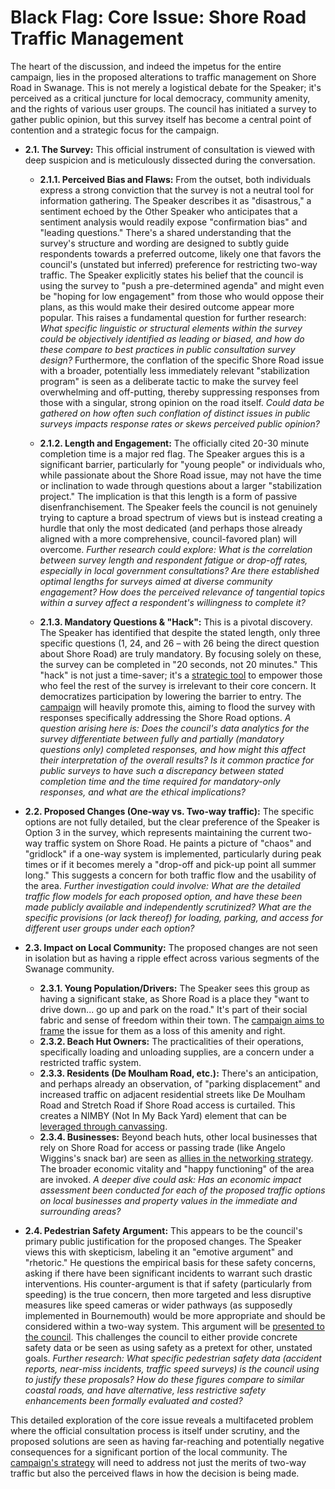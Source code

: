 # Black Flag: Core Issue: Shore Road Traffic Management

The heart of the discussion, and indeed the impetus for the entire campaign, lies in the proposed alterations to traffic management on Shore Road in Swanage. This is not merely a logistical debate for the Speaker; it's perceived as a critical juncture for local democracy, community amenity, and the rights of various user groups. The council has initiated a survey to gather public opinion, but this survey itself has become a central point of contention and a strategic focus for the campaign.

- **2.1. The Survey:** This official instrument of consultation is viewed with deep suspicion and is meticulously dissected during the conversation.

  - **2.1.1. Perceived Bias and Flaws:** From the outset, both individuals express a strong conviction that the survey is not a neutral tool for information gathering. The Speaker describes it as "disastrous," a sentiment echoed by the Other Speaker who anticipates that a sentiment analysis would readily expose "confirmation bias" and "leading questions." There's a shared understanding that the survey's structure and wording are designed to subtly guide respondents towards a preferred outcome, likely one that favors the council's (unstated but inferred) preference for restricting two-way traffic. The Speaker explicitly states his belief that the council is using the survey to "push a pre-determined agenda" and might even be "hoping for low engagement" from those who would oppose their plans, as this would make their desired outcome appear more popular. This raises a fundamental question for further research: *What specific linguistic or structural elements within the survey could be objectively identified as leading or biased, and how do these compare to best practices in public consultation survey design?* Furthermore, the conflation of the specific Shore Road issue with a broader, potentially less immediately relevant "stabilization program" is seen as a deliberate tactic to make the survey feel overwhelming and off-putting, thereby suppressing responses from those with a singular, strong opinion on the road itself. *Could data be gathered on how often such conflation of distinct issues in public surveys impacts response rates or skews perceived public opinion?*

  - **2.1.2. Length and Engagement:** The officially cited 20-30 minute completion time is a major red flag. The Speaker argues this is a significant barrier, particularly for "young people" or individuals who, while passionate about the Shore Road issue, may not have the time or inclination to wade through questions about a larger "stabilization project." The implication is that this length is a form of passive disenfranchisement. The Speaker feels the council is not genuinely trying to capture a broad spectrum of views but is instead creating a hurdle that only the most dedicated (and perhaps those already aligned with a more comprehensive, council-favored plan) will overcome. *Further research could explore: What is the correlation between survey length and respondent fatigue or drop-off rates, especially in local government consultations? Are there established optimal lengths for surveys aimed at diverse community engagement? How does the perceived relevance of tangential topics within a survey affect a respondent's willingness to complete it?*

  - **2.1.3. Mandatory Questions & "Hack":** This is a pivotal discovery. The Speaker has identified that despite the stated length, only three specific questions (1, 24, and 26 – with 26 being the direct question about Shore Road) are truly mandatory. By focusing solely on these, the survey can be completed in "20 seconds, not 20 minutes." This "hack" is not just a time-saver; it's a [strategic tool](../strategy/black-flag--03-tactics-strategy.md#335-key-slogansmessages-discussed) to empower those who feel the rest of the survey is irrelevant to their core concern. It democratizes participation by lowering the barrier to entry. The [campaign](../strategy/black-flag--03-tactics-strategy.md#331-flyers-cheap-simple-scan-me-qr-code) will heavily promote this, aiming to flood the survey with responses specifically addressing the Shore Road options. *A question arising here is: Does the council's data analytics for the survey differentiate between fully and partially (mandatory questions only) completed responses, and how might this affect their interpretation of the overall results? Is it common practice for public surveys to have such a discrepancy between stated completion time and the time required for mandatory-only responses, and what are the ethical implications?*

- **2.2. Proposed Changes (One-way vs. Two-way traffic):** The specific options are not fully detailed, but the clear preference of the Speaker is Option 3 in the survey, which represents maintaining the current two-way traffic system on Shore Road. He paints a picture of "chaos" and "gridlock" if a one-way system is implemented, particularly during peak times or if it becomes merely a "drop-off and pick-up point all summer long." This suggests a concern for both traffic flow and the usability of the area. *Further investigation could involve: What are the detailed traffic flow models for each proposed option, and have these been made publicly available and independently scrutinized? What are the specific provisions (or lack thereof) for loading, parking, and access for different user groups under each option?*

- **2.3. Impact on Local Community:** The proposed changes are not seen in isolation but as having a ripple effect across various segments of the Swanage community.

  - **2.3.1. Young Population/Drivers:** The Speaker sees this group as having a significant stake, as Shore Road is a place they "want to drive down... go up and park on the road." It's part of their social fabric and sense of freedom within their town. The [campaign aims to frame](../strategy/black-flag--03-tactics-strategy.md#321-young-population) the issue for them as a loss of this amenity and right.
  - **2.3.2. Beach Hut Owners:** The practicalities of their operations, specifically loading and unloading supplies, are a concern under a restricted traffic system.
  - **2.3.3. Residents (De Moulham Road, etc.):** There's an anticipation, and perhaps already an observation, of "parking displacement" and increased traffic on adjacent residential streets like De Moulham Road and Stretch Road if Shore Road access is curtailed. This creates a NIMBY (Not In My Back Yard) element that can be [leveraged through canvassing](../strategy/black-flag--07-actionables.md#74-canvas-key-demographics-youth-de-moulham-road-residents).
  - **2.3.4. Businesses:** Beyond beach huts, other local businesses that rely on Shore Road for access or passing trade (like Angelo Wiggins's snack bar) are seen as [allies in the networking strategy](../strategy/black-flag--03-tactics-strategy.md#351-super-spreaders). The broader economic vitality and "happy functioning" of the area are invoked. *A deeper dive could ask: Has an economic impact assessment been conducted for each of the proposed traffic options on local businesses and property values in the immediate and surrounding areas?*

- **2.4. Pedestrian Safety Argument:** This appears to be the council's primary public justification for the proposed changes. The Speaker views this with skepticism, labeling it an "emotive argument" and "rhetoric." He questions the empirical basis for these safety concerns, asking if there have been significant incidents to warrant such drastic interventions. His counter-argument is that if safety (particularly from speeding) is the true concern, then more targeted and less disruptive measures like speed cameras or wider pathways (as supposedly implemented in Bournemouth) would be more appropriate and should be considered within a two-way system. This argument will be [presented to the council](../authority/black-flag--04-authority.md#43-presenting-to-council-sentiment-analysis-evidence-of-bias). This challenges the council to either provide concrete safety data or be seen as using safety as a pretext for other, unstated goals. *Further research: What specific pedestrian safety data (accident reports, near-miss incidents, traffic speed surveys) is the council using to justify these proposals? How do these figures compare to similar coastal roads, and have alternative, less restrictive safety enhancements been formally evaluated and costed?*

This detailed exploration of the core issue reveals a multifaceted problem where the official consultation process is itself under scrutiny, and the proposed solutions are seen as having far-reaching and potentially negative consequences for a significant portion of the local community. The [campaign's strategy](../strategy/black-flag--03-tactics-strategy.md) will need to address not just the merits of two-way traffic but also the perceived flaws in how the decision is being made.